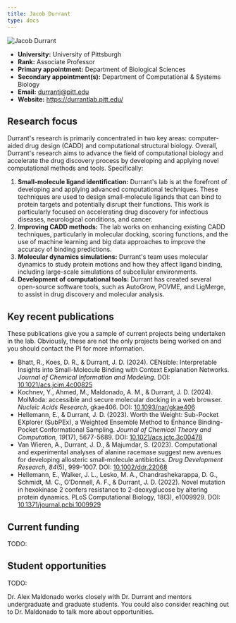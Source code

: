 ```yaml
---
title: Jacob Durrant
type: docs
---
```


![Jacob Durrant](https://www.biology.pitt.edu/sites/default/files/DurrantJ_lg.jpg)

-   **University:** University of Pittsburgh
-   **Rank:** Associate Professor
-   **Primary appointment:** Department of Biological Sciences
-   **Secondary appointment(s):** Department of Computational & Systems Biology
-   **Email:** <durrantj@pitt.edu>
-   **Website:** <https://durrantlab.pitt.edu/>

## Research focus

Durrant's research is primarily concentrated in two key areas: computer-aided drug design (CADD) and computational structural biology.
Overall, Durrant's research aims to advance the field of computational biology and accelerate the drug discovery process by developing and applying novel computational methods and tools.
Specifically:

1.  **Small-molecule ligand identification:** Durrant's lab is at the forefront of developing and applying advanced computational techniques. These techniques are used to design small-molecule ligands that can bind to protein targets and potentially disrupt their functions. This work is particularly focused on accelerating drug discovery for infectious diseases, neurological conditions, and cancer.
2.  **Improving CADD methods:** The lab works on enhancing existing CADD techniques, particularly in molecular docking, scoring functions, and the use of machine learning and big data approaches to improve the accuracy of binding predictions.
3.  **Molecular dynamics simulations:** Durrant's team uses molecular dynamics to study protein motions and how they affect ligand binding, including large-scale simulations of subcellular environments.
4.  **Development of computational tools:** Durrant has created several open-source software tools, such as AutoGrow, POVME, and LigMerge, to assist in drug discovery and molecular analysis.

## Key recent publications

These publications give you a sample of current projects being undertaken in the lab.
Obviously, these are not the only projects being worked on and you should contact the PI for more information.

-   Bhatt, R., Koes, D. R., & Durrant, J. D. (2024). CENsible: Interpretable Insights into Small-Molecule Binding with Context Explanation Networks. *Journal of Chemical Information and Modeling*. DOI: [10.1021/acs.jcim.4c00825](https://doi.org/10.1021/acs.jcim.4c00825)
-   Kochnev, Y., Ahmed, M., Maldonado, A. M., & Durrant, J. D. (2024). MolModa: accessible and secure molecular docking in a web browser. *Nucleic Acids Research*, gkae406. DOI: [10.1093/nar/gkae406](https://doi.org/10.1093/nar/gkae406)
-   Hellemann, E., & Durrant, J. D. (2023). Worth the Weight: Sub-Pocket EXplorer (SubPEx), a Weighted Ensemble Method to Enhance Binding-Pocket Conformational Sampling. *Journal of Chemical Theory and Computation, 19*(17), 5677-5689. DOI: [10.1021/acs.jctc.3c00478](https://doi.org/10.1021/acs.jctc.3c00478)
-   Van Wieren, A., Durrant, J. D., & Majumdar, S. (2023). Computational and experimental analyses of alanine racemase suggest new avenues for developing allosteric small‐molecule antibiotics. *Drug Development Research, 84*(5), 999-1007. DOI: [10.1002/ddr.22068](https://doi.org/10.1002/ddr.22068)
-   Hellemann, E., Walker, J. L., Lesko, M. A., Chandrashekarappa, D. G., Schmidt, M. C., O’Donnell, A. F., & Durrant, J. D. (2022). Novel mutation in hexokinase 2 confers resistance to 2-deoxyglucose by altering protein dynamics. PLoS Computational Biology, 18(3), e1009929. DOI: [10.1371/journal.pcbi.1009929](https://doi.org/10.1371/journal.pcbi.1009929)

## Current funding

TODO:

## Student opportunities

TODO:

Dr. Alex Maldonado works closely with Dr. Durrant and mentors undergraduate and graduate students.
You could also consider reaching out to Dr. Maldonado to talk more about opportunities.

